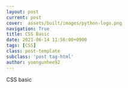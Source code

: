 ```yaml
---
layout: post
current: post
cover:  assets/built/images/python-logo.png
navigation: True
title: CSS Basic
date: 2021-06-14 11:56:00+0900
tags: [CSS]
class: post-template
subclass: 'post tag-html'
author: yoongunhee92
---
```


CSS basic